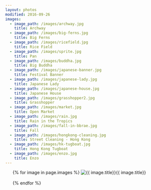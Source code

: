 ```yaml
---
layout: photos
modified: 2016-09-26
images:
  - image_path: /images/archway.jpg
    title: Archway
  - image_path: /images/big-ferns.jpg
    title: Big Ferns
  - image_path: /images/ricefield.jpg
    title: Rice Field
  - image_path: /images/sprite.jpg
    title: Pan
  - image_path: /images/buddha.jpg
    title: Big Buddha
  - image_path: /images/japanese-banner.jpg
    title: Festival Banner
  - image_path: /images/japanese-lady.jpg
    title: Japanese Lady
  - image_path: /images/japanese-house.jpg
    title: Japanese House
  - image_path: /images/grasshopper2.jpg
    title: Grasshopper
  - image_path: /images/market.jpg
    title: Open Market
  - image_path: /images/rain.jpg
    title: Rain in the Tropics
  - image_path: /images/fall-in-bbrae.jpg
    title: Fall
  - image_path: /images/hongkong-cleaning.jpg
    title: Street Cleaning - Hong Kong
  - image_path: /images/hk-tugboat.jpg
    title: Hong Kong Tugboat
  - image_path: /images/enzo.jpg
    title: Enzo
---
```



<ul class="photo-gallery">
  {% for image in page.images %}
    <img src="{{ image.image_path }}" alt="{{ image.title}}">{{ image.title}}
    <br><br>
  {% endfor %}
</ul>